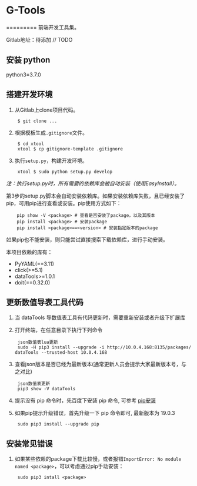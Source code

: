 # G-Tools

=========
前端开发工具集。

Gitlab地址：待添加  // TODO


安装 python
-----------------------
python3=3.7.0

搭建开发环境
-----------------------

1. 从Gitlab上clone项目代码。

        $ git clone ...

2. 根据模板生成`.gitignore`文件。

        $ cd xtool
        xtool $ cp gitignore-template .gitignore

3. 执行`setup.py`，构建开发环境。

        xtool $ sudo python setup.py develop

  *注：执行setup.py时，所有需要的依赖库会被自动安装（使用EasyInstall）。*

第3步的setup.py脚本会自动安装依赖库。如果安装依赖库失败，且已经安装了pip，可用pip进行查看或安装。pip使用方式如下：

        pip show -V <package> # 查看是否安装了package，以及其版本
        pip install <package> # 安装package
        pip install <package>==<version> # 安装指定版本的package

如果pip也不能安装，则只能尝试直接搜索下载依赖库，进行手动安装。

本项目依赖的库有：

* PyYAML(==3.11)
* click(>=5.1)
* dataTools>=1.0.1
* doit(==0.32.0)


更新数值导表工具代码
-----------------------
1. 当 dataTools 导数值表工具有代码更新时，需要重新安装或者升级下扩展库
2. 打开终端，在任意目录下执行下列命令
        
        json数值表lua更新 
        sudo -H pip3 install --upgrade -i http://10.0.4.168:8135/packages/ dataTools --trusted-host 10.0.4.168
        
3. 查看json版本是否已经为最新版本(通常更新人员会提示大家最新版本号，与之对比)

        json数值表更新
        pip3 show -V dataTools

4. 提示没有 pip 命令时，先百度下安装 pip 命令, 可参考 [pip安装](https://blog.csdn.net/lyj_viviani/article/details/70568434)

5. 如果pip提示升级错误，首先升级一下 pip 命令即可, 最新版本为 19.0.3

        sudo pip3 install --upgrade pip

安装常见错误
-----------------------
1. 如果某些依赖的package下载比较慢，或者报错`ImportError: No module named <package>`，可以考虑通过pip手动安装：

        sudo pip3 intall <package> 


